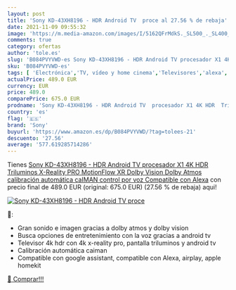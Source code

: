 ```yaml
---
layout: post
title: 'Sony KD-43XH8196 - HDR Android TV  proce al 27.56 % de rebaja'
date: 2021-11-09 09:55:32
image: 'https://m.media-amazon.com/images/I/5162QFrMdkS._SL500_._SL400_.jpg'
comments: true
category: ofertas
author: 'tole.es'
slug: 'B084PVYVWD-es Sony KD-43XH8196 - HDR Android TV procesador X1 4K HDR...'
sku: 'B084PVYVWD-es'
tags: [ 'Electrónica','TV, vídeo y home cinema','Televisores','alexa','sony', ]
actualPrice: 489.0 EUR
currency: EUR
price: 489.0
comparePrice: 675.0 EUR
prodname: 'Sony KD-43XH8196 - HDR Android TV  procesador X1 4K HDR  Triluminos  X-Reality PRO  MotionFlow XR  Dolby Vision  Dolby Atmos  calibración automática caIMAN  control por voz   Compatible con Alexa'
country: 'es'
flag: '🇪🇸'
brand: 'Sony'
buyurl: 'https://www.amazon.es/dp/B084PVYVWD/?tag=tolees-21'
descuento: '27.56'
average: '577.619285714286'
---
```


Tienes [Sony KD-43XH8196 - HDR Android TV  procesador X1 4K HDR  Triluminos  X-Reality PRO  MotionFlow XR  Dolby Vision  Dolby Atmos  calibración automática caIMAN  control por voz   Compatible con Alexa](https://www.amazon.es/dp/B084PVYVWD/?tag=tolees-21) con precio final de  489.0 EUR (original: 675.0 EUR) (27.56 %  de rebaja) aqui!

[![Sony KD-43XH8196 - HDR Android TV  proce](https://m.media-amazon.com/images/I/5162QFrMdkS._SL500_._SL400_.jpg)](https://www.amazon.es/dp/B084PVYVWD/?tag=tolees-21)

🔎:

- Gran sonido e imagen gracias a dolby atmos y dolby vision
- Busca opciones de entretenimiento con la voz gracias a android tv
- Televisor 4k hdr con 4k x-reality pro, pantalla triluminos y android tv
- Calibración automática caiman
- Compatible con google assistant, compatible con Alexa, airplay, apple homekit

[🛒 Comprar!!!](https://www.amazon.es/dp/B084PVYVWD/?tag=tolees-21)
